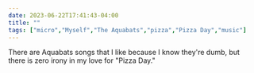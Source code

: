 ---date: 2023-06-22T17:41:43-04:00title: ""tags: ["micro","Myself","The Aquabats","pizza","Pizza Day","music"]---There are Aquabats songs that I like because I know they're dumb, but there is zero irony in my love for "Pizza Day."